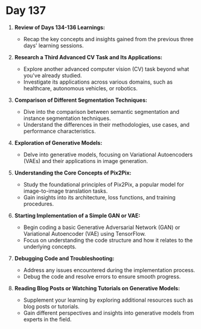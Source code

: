 # **Day 137**

1. **Review of Days 134-136 Learnings:**
   - Recap the key concepts and insights gained from the previous three days' learning sessions.
   
2. **Research a Third Advanced CV Task and Its Applications:**
   - Explore another advanced computer vision (CV) task beyond what you've already studied.
   - Investigate its applications across various domains, such as healthcare, autonomous vehicles, or robotics.
   
3. **Comparison of Different Segmentation Techniques:**
   - Dive into the comparison between semantic segmentation and instance segmentation techniques.
   - Understand the differences in their methodologies, use cases, and performance characteristics.

4. **Exploration of Generative Models:**
   - Delve into generative models, focusing on Variational Autoencoders (VAEs) and their applications in image generation.
   
5. **Understanding the Core Concepts of Pix2Pix:**
   - Study the foundational principles of Pix2Pix, a popular model for image-to-image translation tasks.
   - Gain insights into its architecture, loss functions, and training procedures.
   
6. **Starting Implementation of a Simple GAN or VAE:**
   - Begin coding a basic Generative Adversarial Network (GAN) or Variational Autoencoder (VAE) using TensorFlow.
   - Focus on understanding the code structure and how it relates to the underlying concepts.


7. **Debugging Code and Troubleshooting:**
   - Address any issues encountered during the implementation process.
   - Debug the code and resolve errors to ensure smooth progress.
   
8. **Reading Blog Posts or Watching Tutorials on Generative Models:**
   - Supplement your learning by exploring additional resources such as blog posts or tutorials.
   - Gain different perspectives and insights into generative models from experts in the field.
